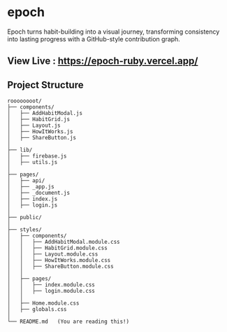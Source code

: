 # epoch 
Epoch turns habit-building into a visual journey, transforming consistency into lasting progress with a GitHub-style contribution graph.

## View Live : https://epoch-ruby.vercel.app/


## Project Structure
```
roooooooot/
├── components/
│   ├── AddHabitModal.js
│   ├── HabitGrid.js
│   ├── Layout.js
│   ├── HowItWorks.js
│   ├── ShareButton.js
│
├── lib/
│   ├── firebase.js
│   ├── utils.js
│
├── pages/
│   ├── api/
│   ├── _app.js
│   ├── _document.js
│   ├── index.js
│   ├── login.js
│
├── public/
│
├── styles/
│   ├── components/
│   │   ├── AddHabitModal.module.css
│   │   ├── HabitGrid.module.css
│   │   ├── Layout.module.css
│   │   ├── HowItWorks.module.css
│   │   ├── ShareButton.module.css
│   │
│   ├── pages/
│   │   ├── index.module.css
│   │   ├── login.module.css
│   │
│   ├── Home.module.css
│   ├── globals.css
│
└── README.md   (You are reading this!)

```

